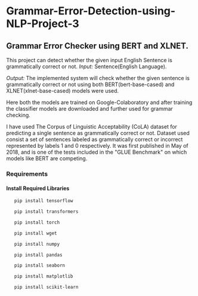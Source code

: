 # Grammar-Error-Detection-using-NLP-Project-3
## Grammar Error Checker using BERT and XLNET.
This project can detect whether the given input English Sentence is grammatically correct or not.
*Input:*  Sentence(English Language).

*Output:* The implemented system will check whether the given sentence is grammatically correct or not using both BERT(bert-base-cased) and XLNET(xlnet-base-cased) models were used.

Here both the models are trained on Google-Colaboratory and after training the classifier models are downloaded and further used for grammar checking. 

I have used The Corpus of Linguistic Acceptability (CoLA) dataset for predicting a single sentence as grammatically correct or not. Dataset used consist a set of sentences labeled as grammatically correct or incorrect represented by labels 1 and 0 respectively. It was first published in May of 2018, and is one of the tests included in the "GLUE Benchmark" on which models like BERT are competing.

### Requirements
#### Install Required Libraries
```bash
   pip install tensorflow
```
```bash
   pip install transformers
```
```bash
   pip install torch
```
```bash
   pip install wget
```
```bash
   pip install numpy 
```
```bash
   pip install pandas
```
```bash
   pip install seaborn
```
```bash
   pip install matplotlib
```
```bash
   pip install scikit-learn
```
